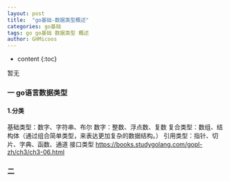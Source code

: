 ```yaml
---
layout: post
title:  "go基础-数据类型概述"
categories: go基础
tags: go go基础 数据类型 概述
author: GHMicoos
---
```


* content
{:toc}

暂无




### 一 go语言数据类型
#### **1.分类**
基础类型：数字、字符串、布尔
数字：整数、浮点数、复数
复合类型：数组、结构体（通过组合简单类型，来表达更加复杂的数据结构。）
引用类型：指针、切片、字典、函数、通道
接口类型
https://books.studygolang.com/gopl-zh/ch3/ch3-06.html

### 二 
